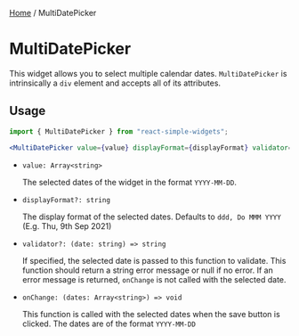 [Home](../../../README.md) / MultiDatePicker

# MultiDatePicker

This widget allows you to select multiple calendar dates. `MultiDatePicker` is intrinsically a `div` element and accepts all of its attributes.

## Usage

```jsx
import { MultiDatePicker } from "react-simple-widgets";

<MultiDatePicker value={value} displayFormat={displayFormat} validator={validator} onChange={onDatesSelect} />;
```

- `value: Array<string>`

  The selected dates of the widget in the format `YYYY-MM-DD`.

- `displayFormat?: string`

  The display format of the selected dates. Defaults to `ddd, Do MMM YYYY` (E.g. Thu, 9th Sep 2021)

- `validator?: (date: string) => string`

  If specified, the selected date is passed to this function to validate. This function should return a string error message or null if no error. If an error message is returned, `onChange` is not called with the selected date.

- `onChange: (dates: Array<string>) => void`

  This function is called with the selected dates when the save button is clicked. The dates are of the format `YYYY-MM-DD`
